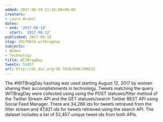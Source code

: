 ```yaml
---
added: 2017-08-24 21:16:00+00:00
creators:
- Laura Wrubel
dates:
- end: '2017-08-18'
  start: '2017-08-12'
published: 2017-08-18
slug: 20170824-witbragday
subjects:
- Women
- Technology
title: WITBragDay
tweets: 52457
url: http://dx.doi.org/10.7910/DVN/IRNS5Z
---
```


The #WITBragDay hashtag was used starting August 12, 2017 by women sharing their accomplishments in technology. Tweets matching the query WITBragDay were collected using using the POST statuses/filter method of the Twitter Stream API and the GET statuses/search Twitter REST API using Social Feed Manager. There are 34,266 ids for tweets retrieved from the filter stream and 47,621 ids for tweets retrieved using the search API. The dataset includes a list of 52,457 unique tweet ids from both APIs.

